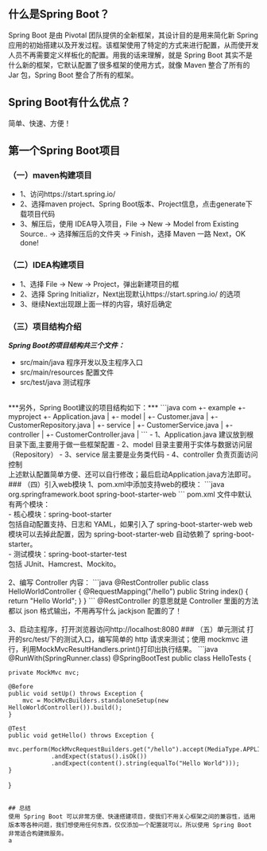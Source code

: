 ## 什么是Spring Boot？
Spring Boot 是由 Pivotal 团队提供的全新框架，其设计目的是用来简化新 Spring 应用的初始搭建以及开发过程。该框架使用了特定的方式来进行配置，从而使开发人员不再需要定义样板化的配置。用我的话来理解，就是 Spring Boot 其实不是什么新的框架，它默认配置了很多框架的使用方式，就像 Maven 整合了所有的 Jar 包，Spring Boot 整合了所有的框架。<br>
## Spring Boot有什么优点？
简单、快速、方便！
## 第一个Spring Boot项目
### （一）maven构建项目
- 1、访问https://start.spring.io/
- 2、选择maven project、Spring Boot版本、Project信息，点击generate下载项目代码
- 3、解压后，使用 IDEA导入项目，File -> New -> Model from Existing Source.. -> 选择解压后的文件夹 -> Finish，选择 Maven 一路 Next，OK done!
### （二）IDEA构建项目
- 1、选择 File -> New -> Project，弹出新建项目的框
- 2、选择 Spring Initializr，Next出现默认https://start.spring.io/ 的选项
- 3、继续Next出现跟上面一样的内容，填好后确定
### （三）项目结构介绍
***Spring Boot的项目结构共三个文件：***
- src/main/java           程序开发以及主程序入口
- src/main/resources      配置文件
- src/test/java           测试程序<br>
<br>
***另外，Spring Boot建议的项目结构如下：***
```java
com
  +- example
    +- myproject
      +- Application.java
      |
      +- model
      |  +- Customer.java
      |  +- CustomerRepository.java
      |
      +- service
      |  +- CustomerService.java
      |
      +- controller
      |  +- CustomerController.java
      |
```
- 1、Application.java 建议放到根目录下面,主要用于做一些框架配置
- 2、model 目录主要用于实体与数据访问层（Repository）
- 3、service 层主要是业务类代码
- 4、controller 负责页面访问控制<br>
上述默认配置简单方便、还可以自行修改；最后启动Application.java方法即可。
### （四）引入web模块
1、pom.xml中添加支持web的模块：
```java
<dependency>
    <groupId>org.springframework.boot</groupId>
    <artifactId>spring-boot-starter-web</artifactId>
</dependency>
```
pom.xml 文件中默认有两个模块：<br>
- 核心模块：spring-boot-starter<br>
包括自动配置支持、日志和 YAML，如果引入了 spring-boot-starter-web web 模块可以去掉此配置，因为 spring-boot-starter-web 自动依赖了 spring-boot-starter。<br>
- 测试模块：spring-boot-starter-test<br>
包括 JUnit、Hamcrest、Mockito。<br>
<br>
2、编写 Controller 内容：
```java
@RestController
public class HelloWorldController {
    @RequestMapping("/hello")
    public String index() {
        return "Hello World";
    }
}
```
@RestController 的意思就是 Controller 里面的方法都以 json 格式输出，不用再写什么 jackjson 配置的了！<br>
<br>
3、启动主程序，打开浏览器访问http://localhost:8080 
### （五）单元测试
打开的src/test/下的测试入口，编写简单的 http 请求来测试；使用 mockmvc 进行，利用MockMvcResultHandlers.print()打印出执行结果。
```java
@RunWith(SpringRunner.class)
@SpringBootTest
public class HelloTests {

  
    private MockMvc mvc;

    @Before
    public void setUp() throws Exception {
        mvc = MockMvcBuilders.standaloneSetup(new HelloWorldController()).build();
    }

    @Test
    public void getHello() throws Exception {
        mvc.perform(MockMvcRequestBuilders.get("/hello").accept(MediaType.APPLICATION_JSON))
                .andExpect(status().isOk())
                .andExpect(content().string(equalTo("Hello World")));
    }
}
```

## 总结
使用 Spring Boot 可以非常方便、快速搭建项目，使我们不用关心框架之间的兼容性，适用版本等各种问题，我们想使用任何东西，仅仅添加一个配置就可以，所以使用 Spring Boot 非常适合构建微服务。
a
